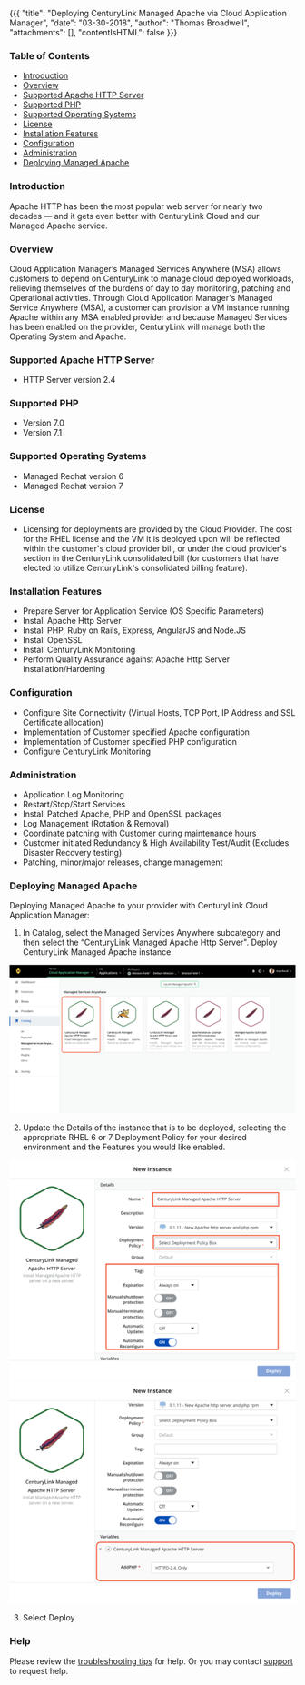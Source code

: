 {{{
  "title": "Deploying CenturyLink Managed Apache via Cloud Application Manager",
  "date": "03-30-2018",
  "author": "Thomas Broadwell",
  "attachments": [],
  "contentIsHTML": false
}}}

### Table of Contents

* [Introduction](#introduction)
* [Overview](#overview)
* [Supported Apache HTTP Server](#supported-apache-http-server)
* [Supported PHP](#supported-php)
* [Supported Operating Systems](#supported-operating-systems)
* [License](#license)
* [Installation Features](#installation-features)
* [Configuration](#configuration)
* [Administration](#administration)
* [Deploying Managed Apache](#deploying-managed-apache)


### Introduction
Apache HTTP has been the most popular web server for nearly two decades — and it gets even better with CenturyLink Cloud and our Managed Apache service.

### Overview
Cloud Application Manager’s Managed Services Anywhere (MSA) allows customers to depend on CenturyLink to manage cloud deployed workloads, relieving themselves of the burdens of day to day monitoring, patching and Operational activities.  Through Cloud Application Manager's Managed Service Anywhere (MSA), a customer can provision a VM instance running Apache within any MSA enabled provider and because Managed Services has been enabled on the provider, CenturyLink will manage both the Operating System and Apache.

### Supported Apache HTTP Server
*  HTTP Server version 2.4

### Supported PHP
*  Version 7.0
*  Version 7.1

### Supported Operating Systems
*	Managed Redhat version 6
*	Managed Redhat version 7

### License
* Licensing for deployments are provided by the Cloud Provider.  The cost for the RHEL license and the VM it is deployed upon will be reflected within the customer's cloud provider bill, or under the cloud provider's section in the CenturyLink consolidated bill (for customers that have elected to utilize CenturyLink's consolidated billing feature).

### Installation Features
* Prepare Server for Application Service (OS Specific Parameters)
* Install Apache Http Server
* Install PHP, Ruby on Rails, Express, AngularJS and Node.JS
* Install OpenSSL
* Install CenturyLink Monitoring
* Perform Quality Assurance against Apache Http Server Installation/Hardening

### Configuration
* Configure Site Connectivity (Virtual Hosts, TCP Port, IP Address and SSL Certificate allocation)
* Implementation of Customer specified Apache configuration
* Implementation of Customer specified PHP configuration
* Configure CenturyLink Monitoring

### Administration
* Application Log Monitoring
* Restart/Stop/Start Services
* Install Patched Apache, PHP and OpenSSL packages
* Log Management (Rotation & Removal)
* Coordinate patching with Customer during maintenance hours
* Customer initiated Redundancy & High Availability Test/Audit (Excludes Disaster Recovery testing)
* Patching, minor/major releases, change management


### Deploying Managed Apache

Deploying Managed Apache to your provider with CenturyLink Cloud Application Manager:

1. In Catalog, select the Managed Services Anywhere subcategory and then select the “CenturyLink Managed Apache Http Server".  Deploy CenturyLink Managed Apache instance.

  ![MgdApache0.PNG](../../images/cloud-application-manager/MgdApache0.PNG)

2. Update the Details of the instance that is to be deployed, selecting the appropriate RHEL 6 or 7 Deployment Policy for your desired environment and the Features you would like enabled.

  ![MgdApache1.PNG](../../images/cloud-application-manager/MgdApache1.PNG)
  ![MgdApache2.PNG](../../images/cloud-application-manager/MgdApache2.PNG)

3. Select Deploy


### Help

Please review the [troubleshooting tips](../Troubleshooting/troubleshooting-tips.md) for help. Or you may contact [support](http://managedservices.ctl.io) to request help.
